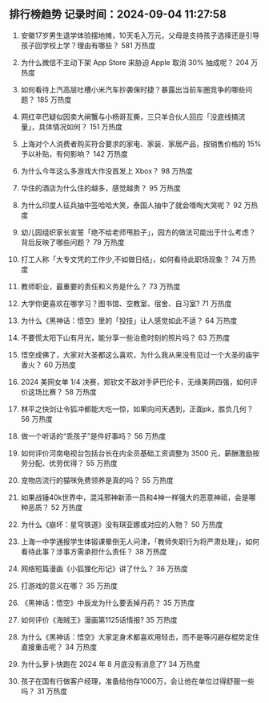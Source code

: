 
## 排行榜趋势 记录时间：2024-09-04 11:27:58
  
  1. 安徽17岁男生退学体验摆地摊，10天毛入万元，父母是支持孩子选择还是引导孩子回学校上学？理由有哪些？ 581 万热度
    
  2. 为什么微信不主动下架 App Store 来胁迫 Apple 取消 30% 抽成呢？ 204 万热度
    
  3. 如何看待上汽高层吐槽小米汽车抄袭保时捷？暴露出当前车圈竞争的哪些问题？ 185 万热度
    
  4. 网红辛巴疑似因卖大闸蟹与小杨哥互撕，三只羊合伙人回应「没底线搞流量」，具体情况如何？ 151 万热度
    
  5. 上海对个人消费者购买符合要求的家电、家装、家居产品，按销售价格的 15% 予以补贴，有何影响？ 142 万热度
    
  6. 为什么今年这么多游戏大作没首发上 Xbox？ 98 万热度
    
  7. 华住的酒店为什么住的越多，感觉越贵？ 95 万热度
    
  8. 为什么印度人征兵抽中签哈哈大笑，泰国人抽中了就会嚎啕大哭呢？ 92 万热度
    
  9. 幼儿园组织家长宣誓「绝不给老师甩脸子」，园方的做法可能出于什么考虑？背后反映了哪些问题？ 79 万热度
    
  10. 打工人称「大专文凭的工作少,不如做日结」，如何看待此职场现象？ 74 万热度
    
  11. 教师职业，最重要的责任和义务是什么？ 73 万热度
    
  12. 大学你更喜欢在哪学习？图书馆、空教室、宿舍、自习室? 71 万热度
    
  13. 为什么《黑神话：悟空》里的「投技」让人感觉如此不适？ 64 万热度
    
  14. 不要慌太阳下山有月光，能分享一些治愈时刻的照片吗？ 63 万热度
    
  15. 悟空成佛了，大家对大圣都这么喜欢，为什么我从来没有见过一个大圣的庙宇香火？ 60 万热度
    
  16. 2024 美网女单 1/4 决赛，郑钦文不敌对手萨巴伦卡，无缘美网四强，如何评价这场比赛？ 58 万热度
    
  17. 林平之快剑让令狐冲都能大吃一惊，如果向问天遇到，正面pk，胜负几何？ 56 万热度
    
  18. 做一个听话的“乖孩子”是件好事吗？ 56 万热度
    
  19. 如何评价河南电视台包括台长在内全员基础工资调整为 3500 元，薪酬激励按劳分配、优劳优得？ 55 万热度
    
  20. 宠物店流行的猫咪免费领养是真的吗？ 55 万热度
    
  21. 如果战锤40k世界中，混沌邪神新添一员和4神一样强大的恶意神祗，会是哪种恶质？ 52 万热度
    
  22. 为什么《崩坏：星穹铁道》没有琪亚娜或对应的人物？ 50 万热度
    
  23. 上海一中学通报学生体锻课晕倒无人问津，「教师失职行为将严肃处理」，如何看待此事？涉事方需承担什么责任？ 38 万热度
    
  24. 网络短篇漫画《小狐狸化形记》讲了什么？ 36 万热度
    
  25. 打游戏的意义在哪？ 35 万热度
    
  26. 《黑神话：悟空》中辰龙为什么要丢掉丹药？ 35 万热度
    
  27. 如何评价《海贼王》漫画第1125话情报? 35 万热度
    
  28. 为什么《黑神话：悟空》大家定身术都喜欢用轻击，而不是等闪避存棍势定住直接重击呢？ 34 万热度
    
  29. 为什么萝卜快跑在 2024 年 8 月底没有消息了? 34 万热度
    
  30. 孩子在国有行做客户经理，准备给他存1000万，会让他在单位过得舒服一些吗？ 31 万热度
    